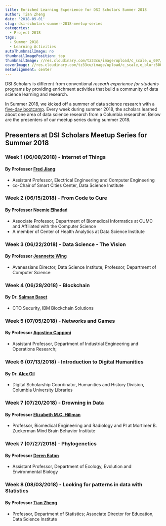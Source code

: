 ```yaml
---
title: Enriched Learning Experience for DSI Scholars Summer 2018
author: Tian Zheng
date: '2018-09-01'
slug: dsi-scholars-summer-2018-meetup-series
categories:
  - Project 2018
tags:
  - Summer 2018
  - Learning Activities
autoThumbnailImage: no
thumbnailImagePosition: top
thumbnailImage: //res.cloudinary.com/tz33cu/image/upload/c_scale,w_697/v1547241297/Presentation1_vclqsh.png
coverImage: //res.cloudinary.com/tz33cu/image/upload/c_scale,e_blur:500,w_800/v1547241297/Presentation1_vclqsh.png
metaAlignment: center
---
```

DSI Scholars is different from conventional *researh experience for students* programs by providing enrichment activities that build a community of data science learning and research. 

<!--more-->

In Summer 2018, we kicked off a summer of data science research with a [five-day bootcamp](https://datascience.columbia.edu/scholars/bootcamp). Every week during summer 2018, the scholars learned about one area of data science research from a Columbia researcher. Below are the presenters of our meetup series during summer 2018.
## Presenters at DSI Scholars Meetup Series for Summer 2018

### Week 1 (06/08/2018) - Internet of Things
#### By Professor [Fred Jiang](http://fredjiang.com/)
+ Assistant Professor, Electrical Engineering and Computer Engineering
+ co-Chair of Smart Cities Center, Data Science Institute  

### Week 2 (06/15/2018) - From Code to Cure
#### By Professor [Noemie Elhadad](http://datascience.columbia.edu/noemie-elhadad)
+ Associate Professor, Department of Biomedical Informatics at CUMC and Affiliated with the Computer Science
+ A member of Center of Health Analytics at Data Science Institute 

### Week 3 (06/22/2018) - Data Science - The Vision
#### By Professor [Jeannette Wing](http://datascience.columbia.edu/director-jeannette-wing)
+ Avanessians Director, Data Science Institute; Professor, Department of Computer Science

### Week 4 (06/28/2018) - Blockchain
#### By Dr. [Salman Baset](https://researcher.watson.ibm.com/researcher/view.php?person=us-sabaset)
+ CTO Security, IBM Blockchain Solutions

### Week 5 (07/05/2018) - Networks and Games
#### By Professor [Agostino Capponi](http://www.columbia.edu/~ac3827/)
+ Assistant Professor, Department of Industrial Engineering and Operations Research;

### Week 6 (07/13/2018) - Introduction to Digital Humanities
#### By Dr. [Alex Gil](https://english.columbia.edu/people/profile/466)
+ Digital Scholarship Coordinator, Humanities and History Division, Columbia University Libraries

### Week 7 (07/20/2018) - Drowning in Data
#### By Professor [Elizabeth M.C. Hillman](http://orion.bme.columbia.edu/~hillman/Hillman.html)
+ Professor, Biomedical Engineering and Radiology and PI at Mortimer B. Zuckerman Mind Brain Behavior Institute

### Week 7 (07/27/2018) - Phylogenetics
#### By Professor [Deren Eaton](http://e3b.columbia.edu/faculty/deren-eaton/)
+ Assistant Professor, Department of Ecology, Evolution and Environmental Biology

### Week 8 (08/03/2018) - Looking for patterns in data with Statistics
#### By Professor [Tian Zheng](http://www.stat.columbia.edu/~tzheng/)
+ Professor, Department of Statistics; Associate Director for Education, Data Science Institute